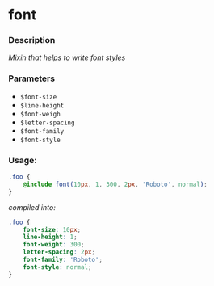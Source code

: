 # font

### Description
_Mixin that helps to write font styles_

### Parameters
- `$font-size`
- `$line-height`
- `$font-weigh`
- `$letter-spacing`
- `$font-family`
- `$font-style`

### Usage:
```scss
.foo {
    @include font(10px, 1, 300, 2px, 'Roboto', normal);
}
```
_compiled into:_
```css
.foo {
    font-size: 10px;
    line-height: 1;
    font-weight: 300;
    letter-spacing: 2px;
    font-family: 'Roboto';
    font-style: normal;
}
```
